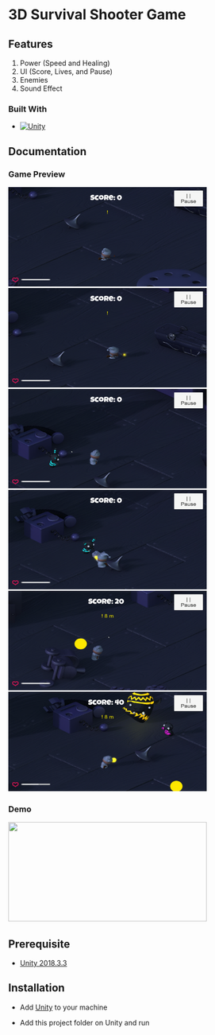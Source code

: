 # 3D Survival Shooter Game

## Features

1. Power (Speed and Healing)
2. UI (Score, Lives, and Pause)
3. Enemies
4. Sound Effect

### Built With

* [![Unity][Unity.com]][Unity-url]

[Unity.com]: https://img.shields.io/badge/Unity-FFFFFF?style=for-the-badge&logo=unity&logoColor=black
[Unity-url]: https://unity.com/

## Documentation

### Game Preview
<img src="Previews/play.png" width="400" height="200"> <img src="Previews/shoot.png" width="400" height="200"> <img src="Previews/enemy.png" width="400" height="200"> <img src="Previews/enemyshot.png" width="400" height="200"> <img src="Previews/power.png" width="400" height="200"> <img src="Previews/newenemy.png" width="400" height="200"> 

### Demo
<img src="Previews/demo.gif" width="400" height="200">

## Prerequisite

- [Unity 2018.3.3 ](https://unity3d.com/get-unity/download/archive)

## Installation

- Add [Unity](https://store.unity.com/front-page?check_logged_in=1#plans-individual) to your machine

- Add this project folder on Unity and run

